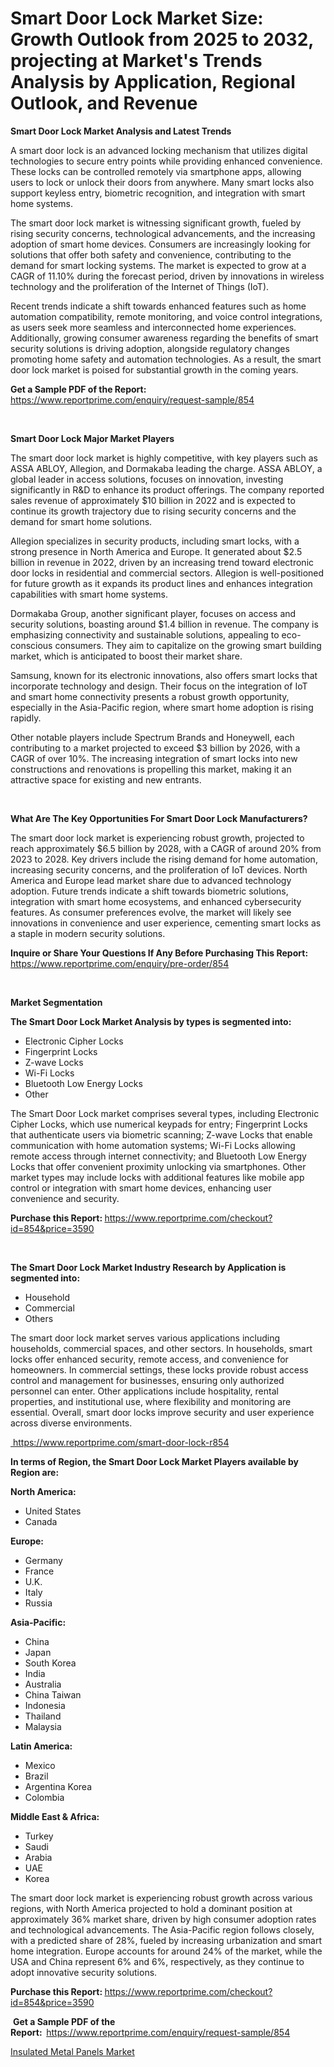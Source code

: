 <p><h1>Smart Door Lock Market Size: Growth Outlook from 2025 to 2032, projecting at Market's Trends Analysis by Application, Regional Outlook, and Revenue</h1></p><p><strong>Smart Door Lock Market Analysis and Latest Trends</strong></p>
<p><p>A smart door lock is an advanced locking mechanism that utilizes digital technologies to secure entry points while providing enhanced convenience. These locks can be controlled remotely via smartphone apps, allowing users to lock or unlock their doors from anywhere. Many smart locks also support keyless entry, biometric recognition, and integration with smart home systems.</p><p>The smart door lock market is witnessing significant growth, fueled by rising security concerns, technological advancements, and the increasing adoption of smart home devices. Consumers are increasingly looking for solutions that offer both safety and convenience, contributing to the demand for smart locking systems. The market is expected to grow at a CAGR of 11.10% during the forecast period, driven by innovations in wireless technology and the proliferation of the Internet of Things (IoT).</p><p>Recent trends indicate a shift towards enhanced features such as home automation compatibility, remote monitoring, and voice control integrations, as users seek more seamless and interconnected home experiences. Additionally, growing consumer awareness regarding the benefits of smart security solutions is driving adoption, alongside regulatory changes promoting home safety and automation technologies. As a result, the smart door lock market is poised for substantial growth in the coming years.</p></p>
<p><strong>Get a Sample PDF of the Report:&nbsp;</strong> <a href="https://www.reportprime.com/enquiry/request-sample/854?utm_campaign=3344&utm_medium=2&utm_source=Github&utm_content=ia&utm_term=24032025&utm_id=smart-door-lock">https://www.reportprime.com/enquiry/request-sample/854</a></p>
<p>&nbsp;</p>
<p><strong>Smart Door Lock Major Market Players</strong></p>
<p><p>The smart door lock market is highly competitive, with key players such as ASSA ABLOY, Allegion, and Dormakaba leading the charge. ASSA ABLOY, a global leader in access solutions, focuses on innovation, investing significantly in R&D to enhance its product offerings. The company reported sales revenue of approximately $10 billion in 2022 and is expected to continue its growth trajectory due to rising security concerns and the demand for smart home solutions.</p><p>Allegion specializes in security products, including smart locks, with a strong presence in North America and Europe. It generated about $2.5 billion in revenue in 2022, driven by an increasing trend toward electronic door locks in residential and commercial sectors. Allegion is well-positioned for future growth as it expands its product lines and enhances integration capabilities with smart home systems.</p><p>Dormakaba Group, another significant player, focuses on access and security solutions, boasting around $1.4 billion in revenue. The company is emphasizing connectivity and sustainable solutions, appealing to eco-conscious consumers. They aim to capitalize on the growing smart building market, which is anticipated to boost their market share.</p><p>Samsung, known for its electronic innovations, also offers smart locks that incorporate technology and design. Their focus on the integration of IoT and smart home connectivity presents a robust growth opportunity, especially in the Asia-Pacific region, where smart home adoption is rising rapidly.</p><p>Other notable players include Spectrum Brands and Honeywell, each contributing to a market projected to exceed $3 billion by 2026, with a CAGR of over 10%. The increasing integration of smart locks into new constructions and renovations is propelling this market, making it an attractive space for existing and new entrants.</p></p>
<p>&nbsp;</p>
<p><strong>What Are The Key Opportunities For Smart Door Lock Manufacturers?</strong></p>
<p><p>The smart door lock market is experiencing robust growth, projected to reach approximately $6.5 billion by 2028, with a CAGR of around 20% from 2023 to 2028. Key drivers include the rising demand for home automation, increasing security concerns, and the proliferation of IoT devices. North America and Europe lead market share due to advanced technology adoption. Future trends indicate a shift towards biometric solutions, integration with smart home ecosystems, and enhanced cybersecurity features. As consumer preferences evolve, the market will likely see innovations in convenience and user experience, cementing smart locks as a staple in modern security solutions.</p></p>
<p><strong>Inquire or Share Your Questions If Any Before Purchasing This Report:</strong> <a href="https://www.reportprime.com/enquiry/pre-order/854?utm_campaign=3344&utm_medium=2&utm_source=Github&utm_content=ia&utm_term=24032025&utm_id=smart-door-lock">https://www.reportprime.com/enquiry/pre-order/854</a></p>
<p>&nbsp;</p>
<p><strong>Market Segmentation</strong></p>
<p><strong>The Smart Door Lock Market Analysis by types is segmented into:</strong></p>
<p><ul><li>Electronic Cipher Locks</li><li>Fingerprint Locks</li><li>Z-wave Locks</li><li>Wi-Fi Locks</li><li>Bluetooth Low Energy Locks</li><li>Other</li></ul></p>
<p><p>The Smart Door Lock market comprises several types, including Electronic Cipher Locks, which use numerical keypads for entry; Fingerprint Locks that authenticate users via biometric scanning; Z-wave Locks that enable communication with home automation systems; Wi-Fi Locks allowing remote access through internet connectivity; and Bluetooth Low Energy Locks that offer convenient proximity unlocking via smartphones. Other market types may include locks with additional features like mobile app control or integration with smart home devices, enhancing user convenience and security.</p></p>
<p><strong>Purchase this Report:&nbsp;</strong><a href="https://www.reportprime.com/checkout?id=854&price=3590&utm_campaign=3344&utm_medium=2&utm_source=Github&utm_content=ia&utm_term=24032025&utm_id=smart-door-lock">https://www.reportprime.com/checkout?id=854&price=3590</a></p>
<p>&nbsp;</p>
<p><strong>The Smart Door Lock Market Industry Research by Application is segmented into:</strong></p>
<p><ul><li>Household</li><li>Commercial</li><li>Others</li></ul></p>
<p><p>The smart door lock market serves various applications including households, commercial spaces, and other sectors. In households, smart locks offer enhanced security, remote access, and convenience for homeowners. In commercial settings, these locks provide robust access control and management for businesses, ensuring only authorized personnel can enter. Other applications include hospitality, rental properties, and institutional use, where flexibility and monitoring are essential. Overall, smart door locks improve security and user experience across diverse environments.</p></p>
<p><a href="https://www.reportprime.com/smart-door-lock-r854?utm_campaign=3344&utm_medium=2&utm_source=Github&utm_content=ia&utm_term=24032025&utm_id=smart-door-lock">&nbsp;https://www.reportprime.com/smart-door-lock-r854</a></p>
<p><strong>In terms of Region, the Smart Door Lock Market Players available by Region are:</strong></p>
<p>
    <p> <strong> North America: </strong>
        <ul>
            <li>United States</li>
            <li>Canada</li>
        </ul>
        </p> 
    <p> <strong> Europe: </strong>
        <ul>
            <li>Germany</li>
            <li>France</li>
            <li>U.K.</li>
            <li>Italy</li>
            <li>Russia</li>
        </ul>
        </p> 
    <p> <strong> Asia-Pacific: </strong>
        <ul>
            <li>China</li>
            <li>Japan</li>
            <li>South Korea</li>
            <li>India</li>
            <li>Australia</li>
            <li>China Taiwan</li>
            <li>Indonesia</li>
            <li>Thailand</li>
            <li>Malaysia</li>
        </ul>
        </p> 
    <p> <strong> Latin America: </strong>
        <ul>
            <li>Mexico</li>
            <li>Brazil</li>
            <li>Argentina Korea</li>
            <li>Colombia</li>
        </ul>
        </p> 
    <p> <strong> Middle East & Africa: </strong>
        <ul>
            <li>Turkey</li>
            <li>Saudi</li>
            <li>Arabia</li>
            <li>UAE</li>
            <li>Korea</li>
        </ul>
    </p>
    </p>
<p><p>The smart door lock market is experiencing robust growth across various regions, with North America projected to hold a dominant position at approximately 36% market share, driven by high consumer adoption rates and technological advancements. The Asia-Pacific region follows closely, with a predicted share of 28%, fueled by increasing urbanization and smart home integration. Europe accounts for around 24% of the market, while the USA and China represent 6% and 6%, respectively, as they continue to adopt innovative security solutions.</p></p>
<p><strong>Purchase this Report: </strong><a href="https://www.reportprime.com/checkout?id=854&price=3590&utm_campaign=3344&utm_medium=2&utm_source=Github&utm_content=ia&utm_term=24032025&utm_id=smart-door-lock">https://www.reportprime.com/checkout?id=854&price=3590</a></p>
<p>&nbsp;<strong>Get a Sample PDF of the Report:&nbsp;&nbsp;</strong><a href="https://www.reportprime.com/enquiry/request-sample/854?utm_campaign=3344&utm_medium=2&utm_source=Github&utm_content=ia&utm_term=24032025&utm_id=smart-door-lock">https://www.reportprime.com/enquiry/request-sample/854</a></p>
<p><strong></strong></p>
<p><p><a href="https://github.com/wynonachirei9/Market-Research-Report-List-1/blob/main/insulated-metal-panels-market.md?utm_campaign=3344&utm_medium=2&utm_source=Github&utm_content=ia&utm_term=24032025&utm_id=smart-door-lock">Insulated Metal Panels Market</a></p></p>